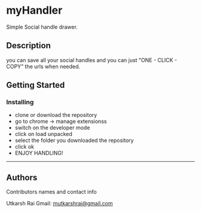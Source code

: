 # myHandler

Simple Social handle drawer.

## Description

you can save all your social handles and you can just "ONE - CLICK - COPY" the urls when needed.

## Getting Started

### Installing

- clone or download the repository
- go to chrome -> manage extensionss
- switch on the developer mode
- click on load unpacked
- select the folder you downloaded the repository
- click ok
- ENJOY HANDLING!

--------------------------------------------------------------------------

## Authors

Contributors names and contact info

Utkarsh Rai
Gmail: mutkarshrai@gmail.com

